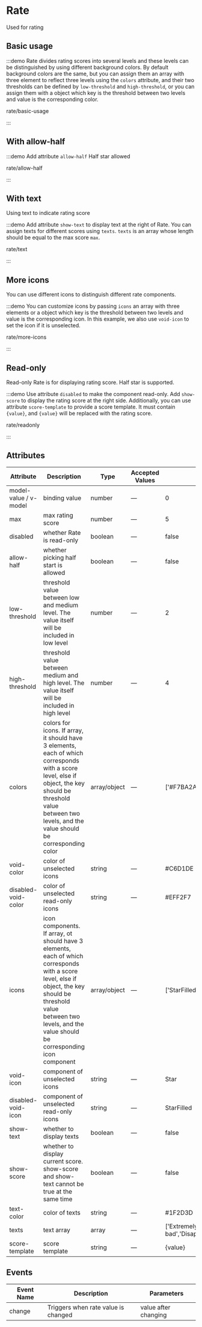 # Rate

Used for rating

<style lang="scss">
.example-showcase {
  .demo-rate-block {
    padding: 30px 0;
    text-align: center;
    border-right: solid 1px var(--el-border-color-base);
    display: inline-block;
    width: 49%;
    box-sizing: border-box;
    &:last-child {
        border-right: none;
    }
    .demonstration {
      display: block;
      color: var(--el-text-color-secondary);
      font-size: 14px;
      margin-bottom: 20px;
    }
  }
}



</style>

## Basic usage

:::demo Rate divides rating scores into several levels and these levels can be distinguished by using different background colors. By default background colors are the same, but you can assign them an array with three element to reflect three levels using the `colors` attribute, and their two thresholds can be defined by `low-threshold` and `high-threshold`, or you can assign them with a object which key is the threshold between two levels and value is the corresponding color.

rate/basic-usage

:::

## With allow-half

:::demo Add attribute `allow-half` Half star allowed

rate/allow-half

:::

## With text

Using text to indicate rating score

:::demo Add attribute `show-text` to display text at the right of Rate. You can assign texts for different scores using `texts`. `texts` is an array whose length should be equal to the max score `max`.

rate/text

:::

## More icons

You can use different icons to distinguish different rate components.

:::demo You can customize icons by passing `icons` an array with three elements or a object which key is the threshold between two levels and value is the corresponding icon. In this example, we also use `void-icon` to set the icon if it is unselected.

rate/more-icons

:::

## Read-only

Read-only Rate is for displaying rating score. Half star is supported.

:::demo Use attribute `disabled` to make the component read-only. Add `show-score` to display the rating score at the right side. Additionally, you can use attribute `score-template` to provide a score template. It must contain `{value}`, and `{value}` will be replaced with the rating score.

rate/readonly

:::

## Attributes

| Attribute             | Description                                                                                                                                                                                                                    | Type         | Accepted Values | Default                                                        |
| --------------------- | ------------------------------------------------------------------------------------------------------------------------------------------------------------------------------------------------------------------------------ | ------------ | --------------- | -------------------------------------------------------------- |
| model-value / v-model | binding value                                                                                                                                                                                                                  | number       | —               | 0                                                              |
| max                   | max rating score                                                                                                                                                                                                               | number       | —               | 5                                                              |
| disabled              | whether Rate is read-only                                                                                                                                                                                                      | boolean      | —               | false                                                          |
| allow-half            | whether picking half start is allowed                                                                                                                                                                                          | boolean      | —               | false                                                          |
| low-threshold         | threshold value between low and medium level. The value itself will be included in low level                                                                                                                                   | number       | —               | 2                                                              |
| high-threshold        | threshold value between medium and high level. The value itself will be included in high level                                                                                                                                 | number       | —               | 4                                                              |
| colors                | colors for icons. If array, it should have 3 elements, each of which corresponds with a score level, else if object, the key should be threshold value between two levels, and the value should be corresponding color         | array/object | —               | ['#F7BA2A', '#F7BA2A', '#F7BA2A']                              |
| void-color            | color of unselected icons                                                                                                                                                                                                      | string       | —               | #C6D1DE                                                        |
| disabled-void-color   | color of unselected read-only icons                                                                                                                                                                                            | string       | —               | #EFF2F7                                                        |
| icons                 | icon components. If array, ot should have 3 elements, each of which corresponds with a score level, else if object, the key should be threshold value between two levels, and the value should be corresponding icon component | array/object | —               | ['StarFilled', 'StarFilled','StarFilled']                      |
| void-icon             | component of unselected icons                                                                                                                                                                                                  | string       | —               | Star                                                           |
| disabled-void-icon    | component of unselected read-only icons                                                                                                                                                                                        | string       | —               | StarFilled                                                     |
| show-text             | whether to display texts                                                                                                                                                                                                       | boolean      | —               | false                                                          |
| show-score            | whether to display current score. show-score and show-text cannot be true at the same time                                                                                                                                     | boolean      | —               | false                                                          |
| text-color            | color of texts                                                                                                                                                                                                                 | string       | —               | #1F2D3D                                                        |
| texts                 | text array                                                                                                                                                                                                                     | array        | —               | ['Extremely bad','Disappointed','Fair','Satisfied','Surprise'] |
| score-template        | score template                                                                                                                                                                                                                 | string       | —               | {value}                                                        |

## Events

| Event Name | Description                         | Parameters           |
| ---------- | ----------------------------------- | -------------------- |
| change     | Triggers when rate value is changed | value after changing |
